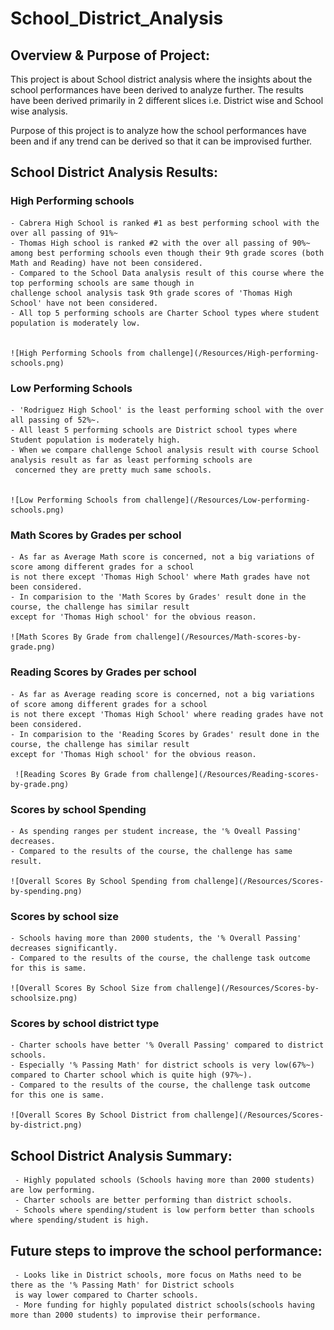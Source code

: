 # School_District_Analysis
## Overview & Purpose of Project:

This project is about School district analysis where the insights about the school performances have been derived to analyze further. The results
have been derived primarily in 2 different slices i.e. District wise and School wise analysis.

Purpose of this project is to analyze how the school performances have been and if any trend can be derived so that it can be improvised further.


## School District Analysis Results:
###  High Performing schools

    - Cabrera High School is ranked #1 as best performing school with the over all passing of 91%~
    - Thomas High school is ranked #2 with the over all passing of 90%~ among best performing schools even though their 9th grade scores (both Math and Reading) have not been considered.
    - Compared to the School Data analysis result of this course where the top performing schools are same though in 
    challenge school analysis task 9th grade scores of 'Thomas High School' have not been considered.
    - All top 5 performing schools are Charter School types where student population is moderately low.
    

    ![High Performing Schools from challenge](/Resources/High-performing-schools.png)

### Low Performing Schools

    - 'Rodriguez High School' is the least performing school with the over all passing of 52%~.
    - All least 5 performing schools are District school types where Student population is moderately high.
    - When we compare challenge School analysis result with course School analysis result as far as least performing schools are
     concerned they are pretty much same schools. 
     

    ![Low Performing Schools from challenge](/Resources/Low-performing-schools.png)

### Math Scores by Grades per school

    - As far as Average Math score is concerned, not a big variations of score among different grades for a school
    is not there except 'Thomas High School' where Math grades have not been considered.
    - In comparision to the 'Math Scores by Grades' result done in the course, the challenge has similar result
    except for 'Thomas High school' for the obvious reason. 

    ![Math Scores By Grade from challenge](/Resources/Math-scores-by-grade.png)


### Reading Scores by Grades per school

    - As far as Average reading score is concerned, not a big variations of score among different grades for a school
    is not there except 'Thomas High School' where reading grades have not been considered.
    - In comparision to the 'Reading Scores by Grades' result done in the course, the challenge has similar result
    except for 'Thomas High school' for the obvious reason. 

     ![Reading Scores By Grade from challenge](/Resources/Reading-scores-by-grade.png)


### Scores by school Spending
    
    - As spending ranges per student increase, the '% Oveall Passing' decreases. 
    - Compared to the results of the course, the challenge has same result. 

    ![Overall Scores By School Spending from challenge](/Resources/Scores-by-spending.png)


### Scores by school size

    - Schools having more than 2000 students, the '% Overall Passing' decreases significantly.
    - Compared to the results of the course, the challenge task outcome for this is same.
    
    ![Overall Scores By School Size from challenge](/Resources/Scores-by-schoolsize.png)

### Scores by school district type

    - Charter schools have better '% Overall Passing' compared to district schools.
    - Especially '% Passing Math' for district schools is very low(67%~) compared to Charter school which is quite high (97%~).
    - Compared to the results of the course, the challenge task outcome for this one is same.  

    ![Overall Scores By School District from challenge](/Resources/Scores-by-district.png)

## School District Analysis Summary:
     
     - Highly populated schools (Schools having more than 2000 students) are low performing.
     - Charter schools are better performing than district schools.
     - Schools where spending/student is low perform better than schools where spending/student is high.

## Future steps to improve the school performance:

     - Looks like in District schools, more focus on Maths need to be there as the '% Passing Math' for District schools
     is way lower compared to Charter schools.
     - More funding for highly populated district schools(schools having more than 2000 students) to improvise their performance.   



